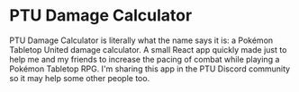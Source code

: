 # PTU Damage Calculator

PTU Damage Calculator is literally what the name says it is: a Pokémon Tabletop United damage calculator. A small React app quickly made just to help me and my friends to increase the pacing of combat while playing a Pokémon Tabletop RPG. I'm sharing this app in the PTU Discord community so it may help some other people too.
